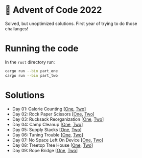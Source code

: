 # 🎄 Advent of Code 2022

Solved, but unoptimized solutions. First year of trying to do those challanges!

# Running the code

In the ```rust``` directory run:
```bash
cargo run --bin part_one
cargo run --bin part_two
```

# Solutions
- Day 01: Calorie Counting [[One](https://github.com/ZAZPRO/adventofcode-2022/blob/main/01/rust/src/bin/part_one.rs), [Two](https://github.com/ZAZPRO/adventofcode-2022/blob/main/01/rust/src/bin/part_two.rs)]
- Day 02: Rock Paper Scissors [[One](https://github.com/ZAZPRO/adventofcode-2022/blob/main/02/rust/src/bin/part_one.rs), [Two](https://github.com/ZAZPRO/adventofcode-2022/blob/main/02/rust/src/bin/part_two.rs)]
- Day 03: Rucksack Reorganization [[One](https://github.com/ZAZPRO/adventofcode-2022/blob/main/03/rust/src/bin/part_one.rs), [Two](https://github.com/ZAZPRO/adventofcode-2022/blob/main/03/rust/src/bin/part_two.rs)]
- Day 04: Camp Cleanup [[One](https://github.com/ZAZPRO/adventofcode-2022/blob/main/04/rust/src/bin/part_one.rs), [Two](https://github.com/ZAZPRO/adventofcode-2022/blob/main/04/rust/src/bin/part_two.rs)]
- Day 05: Supply Stacks [[One](https://github.com/ZAZPRO/adventofcode-2022/blob/main/05/rust/src/bin/part_one.rs), [Two](https://github.com/ZAZPRO/adventofcode-2022/blob/main/05/rust/src/bin/part_two.rs)]
- Day 06: Tuning Trouble [[One](https://github.com/ZAZPRO/adventofcode-2022/blob/main/06/rust/src/bin/part_one.rs), [Two](https://github.com/ZAZPRO/adventofcode-2022/blob/main/06/rust/src/bin/part_two.rs)]
- Day 07: No Space Left On Device [[One](https://github.com/ZAZPRO/adventofcode-2022/blob/main/07/rust/src/bin/part_one.rs), [Two](https://github.com/ZAZPRO/adventofcode-2022/blob/main/07/rust/src/bin/part_two.rs)]
- Day 08: Treetop Tree House [[One](https://github.com/ZAZPRO/adventofcode-2022/blob/main/08/rust/src/bin/part_one.rs), [Two](https://github.com/ZAZPRO/adventofcode-2022/blob/main/08/rust/src/bin/part_two.rs)]
- Day 09: Rope Bridge [[One](https://github.com/ZAZPRO/adventofcode-2022/blob/main/09/rust/src/bin/part_one.rs), [Two](https://github.com/ZAZPRO/adventofcode-2022/blob/main/09/rust/src/bin/part_two.rs)]